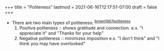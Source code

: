 +++
title = "Politeness"
lastmod = 2021-06-16T12:17:51-07:00
draft = false
+++

-   There are two main types of politeness: <sup id="c7ce4093896831481f4460b30feeccec"><a href="#brown1987politeness" title="">brown1987politeness</a></sup>
    1.  Positive politeness :: shows gratitude and connection.
        e.x. "I appreciate it" and "Thanks for your help"
    2.  Negative politeness :: minimizes imposition
        e.x. "I don't think" and "I think you may have overlooked"